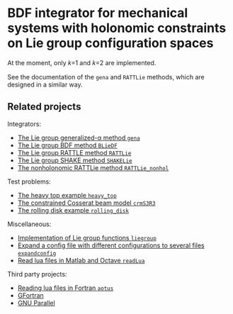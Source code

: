 # BDF integrator for mechanical systems with holonomic constraints on Lie group configuration spaces

At the moment, only 𝑘=1 and 𝑘=2 are implemented.

See the documentation of the `gena` and `RATTLie` methods, which are designed in a similar way.

## Related projects
Integrators:

 * [The Lie group generalized-α method `gena`](https://github.com/StHante/gena)
 * [The Lie group BDF method `BLieDF`](https://github.com/StHante/BLieDF)
 * [The Lie group RATTLE method `RATTLie`](https://github.com/StHante/RATTLie)
 * [The Lie group SHAKE method `SHAKELie`](https://github.com/StHante/SHAKELie)
 * [The nonholonomic RATTLie method `RATTLie_nonhol`](https://github.com/StHante/RATTLie_nonhol)

Test problems:

 * [The heavy top example `heavy_top`](https://github.com/StHante/heavy_top)
 * [The constrained Cosserat beam model `crmS3R3`](https://github.com/StHante/crmS3R3)
 * [The rolling disk example `rolling_disk`](https://github.com/StHante/rolling_disk)

Miscellaneous:

 * [Implementation of Lie group functions `liegroup`](https://github.com/StHante/liegroup)
 * [Expand a config file with different configurations to several files `expandconfig`](https://github.com/StHante/expandconfig)
 * [Read lua files in Matlab and Octave `readLua`](https://github.com/StHante/readLua-for-Matlab-and-Octave)

Third party projects:

 * [Reading lua files in Fortran `aotus`](https://geb.sts.nt.uni-siegen.de/doxy/aotus/)
 * [GFortran](https://gcc.gnu.org/fortran/)
 * [GNU Parallel](https://www.gnu.org/software/parallel/)
